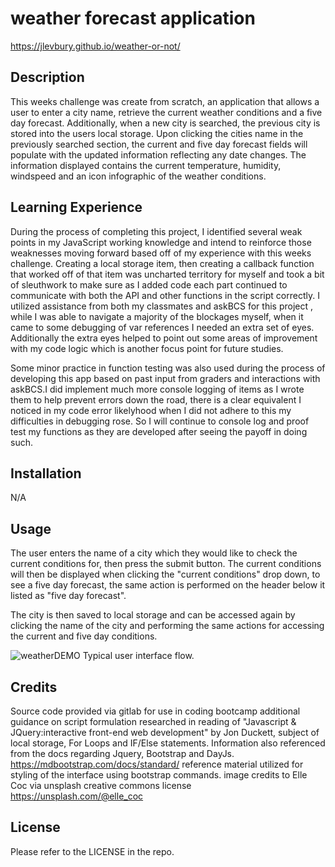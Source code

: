 # weather forecast application
https://jlevbury.github.io/weather-or-not/ 

## Description
This weeks challenge was create from scratch, an application that allows a user to enter a city name, retrieve the current weather conditions and a five day forecast. Additionally, when a new city is searched, the previous city is stored into the users local storage. Upon clicking the cities name in the previously searched section, the current and five day forecast fields will populate with the updated information reflecting any date changes. The information displayed contains the current temperature, humidity, windspeed and an icon infographic of the weather conditions.


## Learning Experience
During the process of completing this project, I identified several weak points in my JavaScript working knowledge and intend to reinforce those weaknesses moving forward based off of my experience with this weeks challenge. Creating a local storage item, then creating a callback function that worked off of that item was uncharted territory for myself and took a bit of sleuthwork to make sure as I added code each part continued to communicate with both the API and other functions in the script correctly. 
I utilized assistance from both my classmates and askBCS for this project , while I was able to navigate a majority of the blockages myself, when it came to some debugging of var references I needed an extra set of eyes. Additionally the extra eyes helped to point out some areas of improvement with my code logic which is another focus point for future studies. 

Some minor practice in function testing was also used during the process of developing this app based on past input from graders and interactions with askBCS.I did implement much more console logging of items as I wrote them to help prevent errors down the road, there is a clear equivalent I noticed in my code error likelyhood when I did not adhere to this my difficulties in debugging rose. So I will continue to console log and proof test my functions as they are developed after seeing the payoff in doing such.



## Installation
N/A

## Usage
The user enters the name of a city which they would like to check the current conditions for, then press the submit button. 
The current conditions will then be displayed when clicking the "current conditions" drop down, to see a five day forecast, the same action is performed on the header below it listed as "five day forecast". 

The city is then saved to local storage and can be accessed again by clicking the name of the city and performing the same actions for accessing the current and five day conditions.

![weatherDEMO](https://user-images.githubusercontent.com/125767916/234958144-f410a9aa-f9af-41f0-a9f8-ed48aa4f2e0d.gif)
Typical user interface flow.

## Credits
Source code provided via gitlab for use in coding bootcamp
additional guidance on script formulation researched in reading of "Javascript & JQuery:interactive front-end web development" by Jon Duckett, subject of local storage, For Loops and IF/Else statements.
Information also referenced from the docs regarding Jquery, Bootstrap and DayJs.
https://mdbootstrap.com/docs/standard/ reference material utilized for styling of the interface using bootstrap commands.
image credits to Elle Coc via unsplash creative commons license https://unsplash.com/@elle_coc

## License

Please refer to the LICENSE in the repo.


